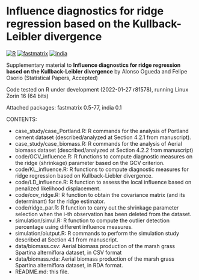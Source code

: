 # Influence diagnostics for ridge regression based on the Kullback-Leibler divergence

[![R](https://img.shields.io/badge/Made%20with-R%20under%20development-success)](https://cran.r-project.org/)
[![fastmatrix](https://img.shields.io/badge/fastmatrix-0.5--77-orange)](https://cran.r-project.org/package=fastmatrix)
[![india](https://img.shields.io/badge/india-0.1-orange)](https://cran.r-project.org/package=india)

Supplementary material to **Influence diagnostics for ridge regression based on the Kullback-Leibler divergence** by Alonso Ogueda and Felipe Osorio (Statistical Papers, Accepted)

Code tested on R under development (2022-01-27 r81578), running Linux Zorin 16 (64 bits)

Attached packages: fastmatrix 0.5-77, india 0.1

CONTENTS:
- case_study/case_Portland.R: R commands for the analysis of Portland cement dataset (described/analyzed at Section 4.2.1 from manuscript).
- case_study/case_biomass.R: R commands for the analysis of Aerial biomass dataset (described/analyzed at Section 4.2.2 from manuscript)
- code/GCV_influence.R: R functions to compute diagnostic measures on the ridge (shrinkage) parameter based on the GCV criterion.
- code/KL_influence.R: R functions to compute diagnostic measures for ridge regression based on Kullback-Liebler divergence.
- code/LD_influence.R: R function to assess the local influence based on penalized likelihood displacement.
- code/cov_ridge.R: R function to obtain the covariance matrix (and its determinant) for the ridge estimator.
- code/ridge_par.R: R function to carry out the shrinkage parameter selection when the i-th observation has been deleted from the dataset.
- simulation/simul.R: R function to compute the outlier detection percentage using different influence measures.
- simulation/oiutput.R: R commands to perform the simulation study described at Section 4.1 from manuscript.
- data/biomass.csv: Aerial biomass production of the marsh grass Spartina alterniflora dataset, in CSV format
- data/biomass.rda: Aerial biomass production of the marsh grass Spartina alterniflora dataset, in RDA format.
- README.md: this file.
